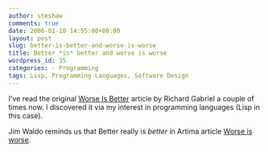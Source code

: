 ```yaml
---
author: steshaw
comments: true
date: 2006-01-10 14:55:00+00:00
layout: post
slug: better-is-better-and-worse-is-worse
title: Better *is* better and worse is worse
wordpress_id: 35
categories: - Programming
tags: Lisp, Programming Languages, Software Design
---
```


I've read the original [Worse Is Better](http://www.dreamsongs.com/WorseIsBetter.html) article by Richard Gabriel a couple of times now. I discovered it via my interest in programming languages (Lisp in this case).

Jim Waldo reminds us that Better really is *better* in Artima article [Worse is worse](http://www.artima.com/weblogs/viewpost.jsp?thread=24807).
